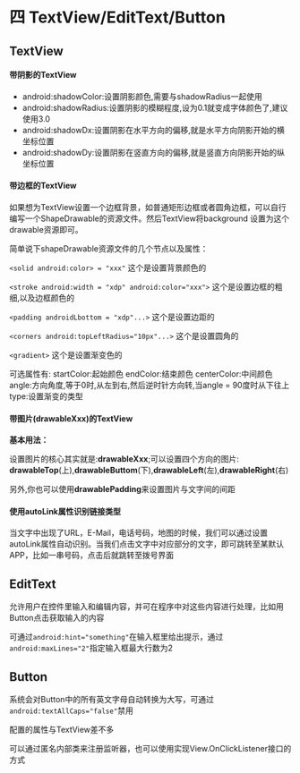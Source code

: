 # 四 TextView/EditText/Button

## TextView

#### 带阴影的TextView

- android:shadowColor:设置阴影颜色,需要与shadowRadius一起使用
- android:shadowRadius:设置阴影的模糊程度,设为0.1就变成字体颜色了,建议使用3.0
- android:shadowDx:设置阴影在水平方向的偏移,就是水平方向阴影开始的横坐标位置
- android:shadowDy:设置阴影在竖直方向的偏移,就是竖直方向阴影开始的纵坐标位置

#### 带边框的TextView

如果想为TextView设置一个边框背景，如普通矩形边框或者圆角边框，可以自行编写一个ShapeDrawable的资源文件。然后TextView将background 设置为这个drawable资源即可。

 简单说下shapeDrawable资源文件的几个节点以及属性：

`<solid android:color> = "xxx"` 这个是设置背景颜色的

`<stroke android:width = "xdp" android:color="xxx">` 这个是设置边框的粗细,以及边框颜色的

`<padding androidLbottom = "xdp"...>`  这个是设置边距的

`<corners android:topLeftRadius="10px"...>` 这个是设置圆角的

`<gradient>` 这个是设置渐变色的

可选属性有: startColor:起始颜色 endColor:结束颜色 centerColor:中间颜色 angle:方向角度,等于0时,从左到右,然后逆时针方向转,当angle = 90度时从下往上 type:设置渐变的类型

#### 带图片(drawableXxx)的TextView

**基本用法：**

设置图片的核心其实就是:**drawableXxx**;可以设置四个方向的图片: **drawableTop**(上),**drawableButtom**(下),**drawableLeft**(左),**drawableRight**(右) 

另外,你也可以使用**drawablePadding**来设置图片与文字间的间距

#### 使用autoLink属性识别链接类型

当文字中出现了URL，E-Mail，电话号码，地图的时候，我们可以通过设置autoLink属性自动识别。当我们点击文字中对应部分的文字，即可跳转至某默认APP，比如一串号码，点击后就跳转至拨号界面

## EditText

允许用户在控件里输入和编辑内容，并可在程序中对这些内容进行处理，比如用Button点击获取输入的内容

可通过`android:hint="something"`在输入框里给出提示，通过`android:maxLines="2"`指定输入框最大行数为2

## Button

系统会对Button中的所有英文字母自动转换为大写，可通过`android:textAllCaps="false"`禁用

配置的属性与TextView差不多

可以通过匿名内部类来注册监听器，也可以使用实现View.OnClickListener接口的方式

